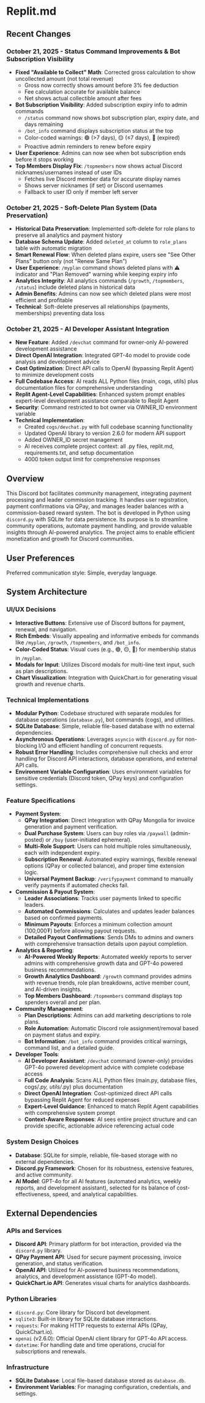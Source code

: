 # Replit.md

## Recent Changes

### October 21, 2025 - Status Command Improvements & Bot Subscription Visibility
- **Fixed "Available to Collect" Math**: Corrected gross calculation to show uncollected amount (not total revenue)
  - Gross now correctly shows amount before 3% fee deduction
  - Fee calculation accurate for available balance
  - Net shows actual collectible amount after fees
- **Bot Subscription Visibility**: Added subscription expiry info to admin commands
  - `/status` command now shows bot subscription plan, expiry date, and days remaining
  - `/bot_info` command displays subscription status at the top
  - Color-coded warnings: 🟢 (>7 days), 🟡 (≤7 days), 🔴 (expired)
  - Proactive admin reminders to renew before expiry
- **User Experience**: Admins can now see when bot subscription ends before it stops working
- **Top Members Display Fix**: `/topmembers` now shows actual Discord nicknames/usernames instead of user IDs
  - Fetches live Discord member data for accurate display names
  - Shows server nicknames (if set) or Discord usernames
  - Fallback to user ID only if member left server

### October 21, 2025 - Soft-Delete Plan System (Data Preservation)
- **Historical Data Preservation**: Implemented soft-delete for role plans to preserve all analytics and payment history
- **Database Schema Update**: Added `deleted_at` column to `role_plans` table with automatic migration
- **Smart Renewal Flow**: When deleted plans expire, users see "See Other Plans" button only (not "Renew Same Plan")
- **User Experience**: `/myplan` command shows deleted plans with ⚠️ indicator and "Plan Removed" warning while keeping expiry info
- **Analytics Integrity**: All analytics commands (`/growth`, `/topmembers`, `/status`) include deleted plans in historical data
- **Admin Benefits**: Admins can now see which deleted plans were most efficient and profitable
- **Technical**: Soft-delete preserves all relationships (payments, memberships) preventing data loss

### October 21, 2025 - AI Developer Assistant Integration
- **New Feature**: Added `/devchat` command for owner-only AI-powered development assistance
- **Direct OpenAI Integration**: Integrated GPT-4o model to provide code analysis and development advice
- **Cost Optimization**: Direct API calls to OpenAI (bypassing Replit Agent) to minimize development costs
- **Full Codebase Access**: AI reads ALL Python files (main, cogs, utils) plus documentation files for comprehensive understanding
- **Replit Agent-Level Capabilities**: Enhanced system prompt enables expert-level development assistance comparable to Replit Agent
- **Security**: Command restricted to bot owner via OWNER_ID environment variable
- **Technical Implementation**: 
  - Created `cogs/devchat.py` with full codebase scanning functionality
  - Updated OpenAI library to version 2.6.0 for modern API support
  - Added OWNER_ID secret management
  - AI receives complete project context: all .py files, replit.md, requirements.txt, and setup documentation
  - 4000 token output limit for comprehensive responses

## Overview

This Discord bot facilitates community management, integrating payment processing and leader commission tracking. It handles user registration, payment confirmations via QPay, and manages leader balances with a commission-based reward system. The bot is developed in Python using `discord.py` with SQLite for data persistence. Its purpose is to streamline community operations, automate payment handling, and provide valuable insights through AI-powered analytics. The project aims to enable efficient monetization and growth for Discord communities.

## User Preferences

Preferred communication style: Simple, everyday language.

## System Architecture

### UI/UX Decisions
- **Interactive Buttons**: Extensive use of Discord buttons for payment, renewal, and navigation.
- **Rich Embeds**: Visually appealing and informative embeds for commands like `/myplan`, `/growth`, `/topmembers`, and `/bot_info`.
- **Color-Coded Status**: Visual cues (e.g., 🟢, 🟡, 🔴) for membership status in `/myplan`.
- **Modals for Input**: Utilizes Discord modals for multi-line text input, such as plan descriptions.
- **Chart Visualization**: Integration with QuickChart.io for generating visual growth and revenue charts.

### Technical Implementations
- **Modular Python**: Codebase structured with separate modules for database operations (`database.py`), bot commands (cogs), and utilities.
- **SQLite Database**: Simple, reliable file-based database with no external dependencies.
- **Asynchronous Operations**: Leverages `asyncio` with `discord.py` for non-blocking I/O and efficient handling of concurrent requests.
- **Robust Error Handling**: Includes comprehensive null checks and error handling for Discord API interactions, database operations, and external API calls.
- **Environment Variable Configuration**: Uses environment variables for sensitive credentials (Discord token, QPay keys) and configuration settings.

### Feature Specifications
- **Payment System**:
    - **QPay Integration**: Direct integration with QPay Mongolia for invoice generation and payment verification.
    - **Dual Purchase System**: Users can buy roles via `/paywall` (admin-posted) or `/buy` (user-initiated ephemeral).
    - **Multi-Role Support**: Users can hold multiple roles simultaneously, each with independent expiry.
    - **Subscription Renewal**: Automated expiry warnings, flexible renewal options (QPay or collected balance), and proper time extension logic.
    - **Universal Payment Backup**: `/verifypayment` command to manually verify payments if automated checks fail.
- **Commission & Payout System**:
    - **Leader Associations**: Tracks user payments linked to specific leaders.
    - **Automated Commissions**: Calculates and updates leader balances based on confirmed payments.
    - **Minimum Payouts**: Enforces a minimum collection amount (100,000₮) before allowing payout requests.
    - **Detailed Payout Confirmations**: Sends DMs to admins and owners with comprehensive transaction details upon payout completion.
- **Analytics & Reporting**:
    - **AI-Powered Weekly Reports**: Automated weekly reports to server admins with comprehensive growth data and GPT-4o powered business recommendations.
    - **Growth Analytics Dashboard**: `/growth` command provides admins with revenue trends, role plan breakdowns, active member count, and AI-driven insights.
    - **Top Members Dashboard**: `/topmembers` command displays top spenders overall and per plan.
- **Community Management**:
    - **Plan Descriptions**: Admins can add marketing descriptions to role plans.
    - **Role Automation**: Automatic Discord role assignment/removal based on payment status and expiry.
    - **Bot Information**: `/bot_info` command provides critical warnings, command list, and a detailed guide.
- **Developer Tools**:
    - **AI Developer Assistant**: `/devchat` command (owner-only) provides GPT-4o powered development advice with complete codebase access
    - **Full Code Analysis**: Scans ALL Python files (main.py, database files, cogs/*.py, utils/*.py) plus documentation
    - **Direct OpenAI Integration**: Cost-optimized direct API calls bypassing Replit Agent for reduced expenses
    - **Expert-Level Guidance**: Enhanced to match Replit Agent capabilities with comprehensive system prompt
    - **Context-Aware Responses**: AI sees entire project structure and can provide specific, actionable advice referencing actual code

### System Design Choices
- **Database**: SQLite for simple, reliable, file-based storage with no external dependencies.
- **Discord.py Framework**: Chosen for its robustness, extensive features, and active community.
- **AI Model**: GPT-4o for all AI features (automated analytics, weekly reports, and development assistant), selected for its balance of cost-effectiveness, speed, and analytical capabilities.

## External Dependencies

### APIs and Services
- **Discord API**: Primary platform for bot interaction, provided via the `discord.py` library.
- **QPay Payment API**: Used for secure payment processing, invoice generation, and status verification.
- **OpenAI API**: Utilized for AI-powered business recommendations, analytics, and development assistance (GPT-4o model).
- **QuickChart.io API**: Generates visual charts for analytics dashboards.

### Python Libraries
- `discord.py`: Core library for Discord bot development.
- `sqlite3`: Built-in library for SQLite database interactions.
- `requests`: For making HTTP requests to external APIs (QPay, QuickChart.io).
- `openai` (v2.6.0): Official OpenAI client library for GPT-4o API access.
- `datetime`: For handling date and time operations, crucial for subscriptions and renewals.

### Infrastructure
- **SQLite Database**: Local file-based database stored as `database.db`.
- **Environment Variables**: For managing configuration, credentials, and settings.